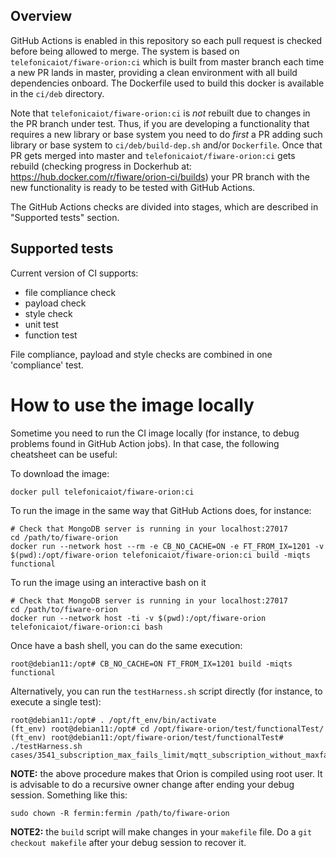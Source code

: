 ## Overview
GitHub Actions is enabled in this repository so each pull request is checked before being allowed to merge.
The system is based on `telefonicaiot/fiware-orion:ci` which is built from master branch each time a new PR lands in master,
providing a clean environment with all build dependencies onboard. The Dockerfile used to build this docker is available
in the `ci/deb` directory.

Note that `telefonicaiot/fiware-orion:ci` is *not* rebuilt due to changes in the PR branch under test. Thus, if you are developing
a functionality that requires a new library or base system you need to do *first* a PR adding such library or base system
to `ci/deb/build-dep.sh` and/or `Dockerfile`. Once that PR gets merged into master and `telefonicaiot/fiware-orion:ci` gets rebuild
(checking progress in Dockerhub at: https://hub.docker.com/r/fiware/orion-ci/builds) your PR branch with the new 
functionality is ready to be tested with GitHub Actions.

The GitHub Actions checks are divided into stages, which are described in "Supported tests" section.

## Supported tests
Current version of CI supports:
* file compliance check
* payload check
* style check
* unit test
* function test

File compliance, payload and style checks are combined in one 'compliance' test.

# How to use the image locally

Sometime you need to run the CI image locally (for instance, to debug problems found in GitHub Action jobs). In that case,
the following cheatsheet can be useful:

To download the image:

```
docker pull telefonicaiot/fiware-orion:ci
```

To run the image in the same way that GitHub Actions does, for instance:

```
# Check that MongoDB server is running in your localhost:27017
cd /path/to/fiware-orion
docker run --network host --rm -e CB_NO_CACHE=ON -e FT_FROM_IX=1201 -v $(pwd):/opt/fiware-orion telefonicaiot/fiware-orion:ci build -miqts functional
```

To run the image using an interactive bash on it

```
# Check that MongoDB server is running in your localhost:27017
cd /path/to/fiware-orion
docker run --network host -ti -v $(pwd):/opt/fiware-orion telefonicaiot/fiware-orion:ci bash
```

Once have a bash shell, you can do the same execution:

```
root@debian11:/opt# CB_NO_CACHE=ON FT_FROM_IX=1201 build -miqts functional
```

Alternatively, you can run the `testHarness.sh` script directly (for instance, to execute a single test):

```
root@debian11:/opt# . /opt/ft_env/bin/activate
(ft_env) root@debian11:/opt# cd /opt/fiware-orion/test/functionalTest/
(ft_env) root@debian11:/opt/fiware-orion/test/functionalTest# ./testHarness.sh cases/3541_subscription_max_fails_limit/mqtt_subscription_without_maxfailslimit_and_failscounter.test
```

**NOTE:** the above procedure makes that Orion is compiled using root user. It is advisable to do a recursive owner
change after ending your debug session. Something like this:

```
sudo chown -R fermin:fermin /path/to/fiware-orion
```

**NOTE2:** the `build` script will make changes in your `makefile` file. Do a `git checkout makefile` after your debug session
to recover it.
